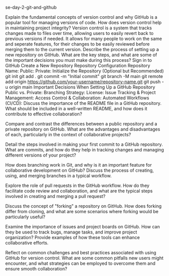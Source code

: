 se-day-2-git-and-github

Explain the fundamental concepts of version control and why GitHub is a popular tool for managing versions of code. How does version control help in maintaining project integrity?
Version control is a system that tracks changes made to files over time, allowing users to easily revert back to previous versions if needed. It allows for many people to work on the same and seperate features, for their changes to be easily reviewed before merging them to the current version. 
Describe the process of setting up a new repository on GitHub. What are the key steps, and what are some of the important decisions you must make during this process?
Sign in to GitHub
Create a New Repository
Repository Configuration
Repository Name: 
Public: 
Private: 
Initialize the Repository (Optional but Recommended)
git init
git add .
git commit -m "Initial commit"
git branch -M main
git remote add origin https://github.com/your-username/repository-name.git
git push -u origin main
Important Decisions When Setting Up a GitHub Repository
Public vs. Private:
Branching Strategy:
License:
Issue Tracking & Project Management:
Access Control & Collaboration:
Automated Workflows (CI/CD):
Discuss the importance of the README file in a GitHub repository. What should be included in a well-written README, and how does it contribute to effective collaboration?

Compare and contrast the differences between a public repository and a private repository on GitHub. What are the advantages and disadvantages of each, particularly in the context of collaborative projects?

Detail the steps involved in making your first commit to a GitHub repository. What are commits, and how do they help in tracking changes and managing different versions of your project?

How does branching work in Git, and why is it an important feature for collaborative development on GitHub? Discuss the process of creating, using, and merging branches in a typical workflow.

Explore the role of pull requests in the GitHub workflow. How do they facilitate code review and collaboration, and what are the typical steps involved in creating and merging a pull request?

Discuss the concept of "forking" a repository on GitHub. How does forking differ from cloning, and what are some scenarios where forking would be particularly useful?

Examine the importance of issues and project boards on GitHub. How can they be used to track bugs, manage tasks, and improve project organization? Provide examples of how these tools can enhance collaborative efforts.

Reflect on common challenges and best practices associated with using GitHub for version control. What are some common pitfalls new users might encounter, and what strategies can be employed to overcome them and ensure smooth collaboration?

